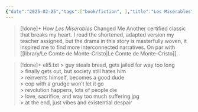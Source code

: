 ```yaml
---
{"date":"2025-02-25","tags":["book/fiction", ],"title":"Les Misérables","subtitle":"","author":"[[Victor Hugo]]","description":"O romance expõe a filosofia política de Hugo, retratando a desigualdade social e a miséria decorrente, e, por outro lado, o empreendedorismo e o trabalho desempenhando uma função benéfica para o indivíduo e para a sociedade. Retrata também o conflito na relação com o Estado, seja pela ação arbitrária do policial ou pela atitude do revolucionário obcecado pela justiça.","publisher":"Principis","publishDate":"2020-01-19","totalPage":218,"isbn10":6555522836,"isbn13":9786555522839,"topic":"[[French Revolution]]","start":"2015-01-01","finish":"2015-03-01","publish":true,"PassFrontmatter":true}
---
```


>[!done]+ How _Les Misérables_ Changed Me
> Another certified classic that breaks my heart. I read the shortened, adapted version my teacher assigned, but the drama in this story is masterfully woven, it inspired me to find more interconnected narratives. On par with [[library/Le Comte de Monte-Cristo\|Le Comte de Monte-Cristo]].

>[!done]+ eli5.txt
> \> guy steals bread, gets jailed for way too long <br>
> \> finally gets out, but society still hates him <br>
> \> reinvents himself, becomes a good dude <br>
> \> cop with a grudge won’t let it go<br>
> \> revolution happens, lots of people die<br>
> \> love, sacrifice, and way too much suffering.jpg<br>
> \> at the end, just vibes and existential despair<br>